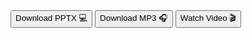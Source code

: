 <div class="download">
<a href="lecture-1.pptx"><button>Download PPTX 💻</button></a>
<a href="lecture-2.mp3"><button>Download MP3 🎧</button></a>
<a href="https://youtube.com/"><button>Watch Video 🎬</button></a>
</div>
